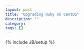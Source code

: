 ```yaml
---
layout: post
title: "Upgrading Ruby on CentOS"
description: ""
category: 
tags: []
---
```

{% include JB/setup %}
